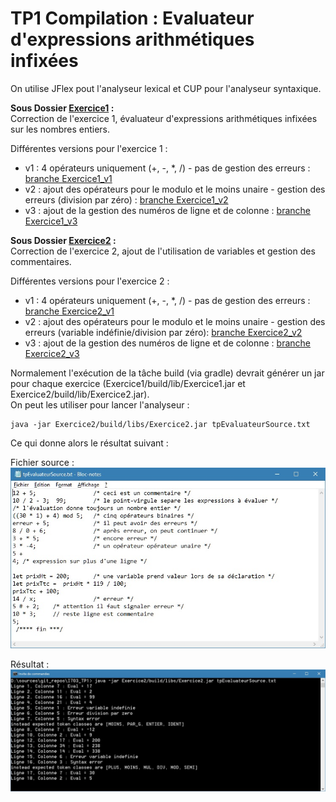# TP1 Compilation : Evaluateur d'expressions arithmétiques infixées
On utilise JFlex pout l'analyseur lexical et CUP pour l'analyseur syntaxique.

**Sous Dossier [Exercice1](Exercice1) :**  
Correction de l'exercice 1, évaluateur d'expressions arithmétiques infixées sur les nombres entiers.

Différentes versions pour l'exercice 1 :  
- v1 : 4 opérateurs uniquement (+, -, *, /) - pas de gestion des erreurs : 
[branche Exercice1_v1](../Exercice1_v1/Exercice1)
- v2 : ajout des opérateurs pour le modulo et le moins unaire - gestion des erreurs (division par zéro) : 
[branche Exercice1_v2](../Exercice1_v2/Exercice1)
- v3 : ajout de la gestion des numéros de ligne et de colonne : 
[branche Exercice1_v3](../Exercice1_v3/Exercice1)
    
**Sous Dossier [Exercice2](Exercice2) :**  
Correction de l'exercice 2, ajout de l'utilisation de variables et gestion des commentaires.

Différentes versions  pour l'exercice 2 :  
- v1 : 4 opérateurs uniquement (+, -, *, /) - pas de gestion des erreurs : 
[branche Exercice2_v1](../Exercice2_v1/Exercice2)
- v2 : ajout des opérateurs pour le modulo et le moins unaire - gestion des erreurs (variable indéfinie/division par zéro): 
[branche Exercice2_v2](../Exercice2_v2/Exercice2)
- v3 : ajout de la gestion des numéros de ligne et de colonne : 
[branche Exercice2_v3](../Exercice2_v3/Exercice2)

Normalement l'exécution de la tâche build (via gradle) devrait générer un jar pour chaque exercice 
(Exercice1/build/lib/Exercice1.jar et Exercice2/build/lib/Exercice2.jar).  
On peut les utiliser pour lancer l'analyseur : 

```
java -jar Exercice2/build/libs/Exercice2.jar tpEvaluateurSource.txt
```

Ce qui donne alors le résultat suivant :  

Fichier source :  
![Copie écran fichier source](exempleSource.jpg)  

Résultat :  
![Copie écran résultat exécution](exempleEvaluation.jpg)  